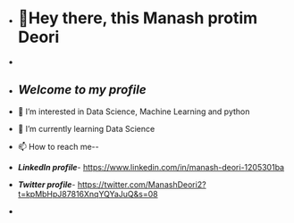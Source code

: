 - # 👋Hey there, this Manash protim Deori 
-

- ## ***Welcome to my profile***

- 👀 I’m interested in Data Science, Machine Learning and python 
- 🌱 I’m currently learning Data Science
- 📫 How to reach me--
- ***LinkedIn profile***- https://www.linkedin.com/in/manash-deori-1205301ba
- ***Twitter profile***- https://twitter.com/ManashDeori2?t=kpMbHpJ87816XnqYQYaJuQ&s=08
-


<!---
IllusiManaz/IllusiManaz is a ✨ special ✨ repository because its `README.md` (this file) appears on your GitHub profile.
You can click the Preview link to take a look at your changes.
--->
